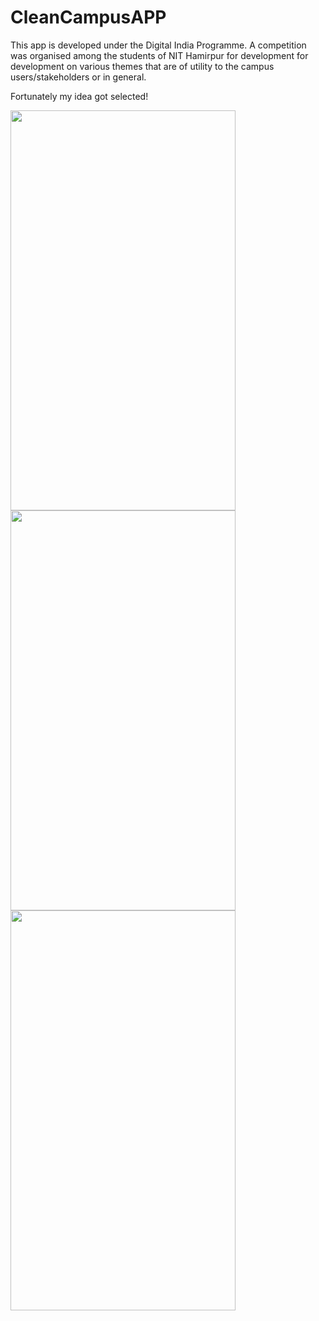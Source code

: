 # CleanCampusAPP
This app is developed under the Digital India Programme. A competition was organised among the students of NIT Hamirpur for development for development on various themes that are of utility to the campus users/stakeholders or in general. 

Fortunately my idea got selected!

<img src="https://github.com/top-gun007/CleanCampusAPP/blob/master/Screenshot_20170401-192039.png" width="360" height= "640">

<img src="https://github.com/top-gun007/CleanCampusAPP/blob/master/Screenshot_20170401-192111.png" width="360" height= "640">

<img src="https://github.com/top-gun007/CleanCampusAPP/blob/master/Screenshot_20170401-192117.png" width="360" height= "640">




